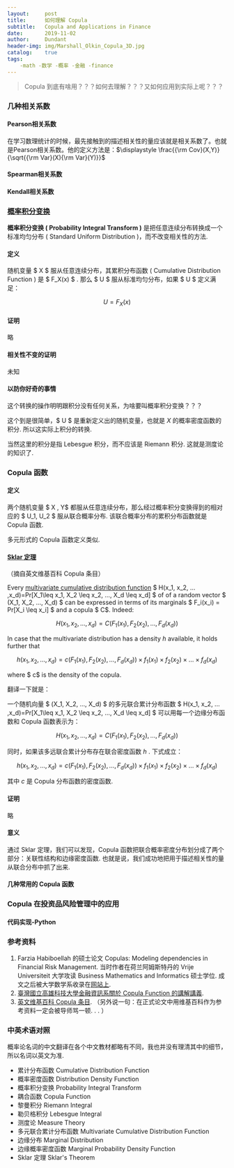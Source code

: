 ```yaml
---
layout:     post
title:      如何理解 Copula
subtitle:   Copula and Applications in Finance
date:       2019-11-02
author:     Dundant
header-img: img/Marshall_Olkin_Copula_3D.jpg
catalog:    true
tags:
    -math -数学 -概率 -金融 -finance
---
```


> Copula 到底有啥用？？？如何去理解？？？又如何应用到实际上呢？？？

### 几种相关系数
#### Pearson相关系数
在学习数理统计的时候，最先接触到的描述相关性的量应该就是相关系数了。也就是Pearson相关系数。他的定义方法是：$\displaystyle  \frac{{\rm Cov}(X,Y)}{\sqrt{{\rm Var}(X){\rm Var}(Y)}}$

#### Spearman相关系数

#### Kendall相关系数

### [概率积分变换](https://en.wikipedia.org/wiki/Probability_integral_transform)

**概率积分变换 ( Probability Integral Transform )** 是把任意连续分布转换成一个标准均匀分布 ( Standard Uniform Distribution )，而不改变相关性的方法.  

#### 定义

随机变量 $ X $ 服从任意连续分布，其累积分布函数 ( Cumulative Distribution Function ) 是 $ F_X(x) $ .  那么 $ U $ 服从标准均匀分布，如果 $ U $ 定义满足：


$$
U = F_X(x)
$$



#### 证明

略

#### 相关性不变的证明

未知

#### 以防你好奇的事情

这个转换的操作明明跟积分没有任何关系，为啥要叫概率积分变换？？？

这个到是很简单，$ U $ 是重新定义出的随机变量，也就是 $X$ 的概率密度函数的积分.  所以这实际上积分的转换.

当然这里的积分是指 Lebesgue 积分，而不应该是 Riemann 积分.  这就是测度论的知识了.

### Copula 函数

#### 定义

两个随机变量 $ X , Y$ 都服从任意连续分布，那么经过概率积分变换得到的相对应的 $ U_1, U_2 $ 服从联合概率分布.  该联合概率分布的累积分布函数就是 Copula 函数.

多元形式的 Copula 函数定义类似.

#### [Sklar 定理](https://en.wikipedia.org/wiki/Copula_(probability_theory)#Sklar's_theorem)

（摘自英文维基百科 Copula 条目）

Every [multivariate cumulative distribution function](https://en.wikipedia.org/wiki/Cumulative_distribution_function#Multivariate_case)  $ H(x_1, x_2, ... ,x_d)=Pr[X_1\leq x_1, X_2 \leq x_2, ..., X_d \leq x_d] $  of of a random vector $ (X_1, X_2, ..., X_d) $ can be expressed in terms of its marginals $ F_i(x_i) = Pr[X_i \leq x_i] $ and a copula $ C$. Indeed:


$$
H(x_1, x_2, ... ,x_d)=C(F_1(x_1), F_2(x_2), ..., F_d(x_d))
$$


In case that the multivariate distribution has a density $h$ available, it holds further that


$$
h(x_1, x_2, ... ,x_d)=
c(F_1(x_1), F_2(x_2), ..., F_d(x_d)) \times f_1(x_1) \times f_2(x_2) \times \dots \times f_d(x_d)
$$

where $ c$ is the density of the copula.

翻译一下就是：

一个随机向量 $ (X_1, X_2, ..., X_d) $ 的多元联合累计分布函数 $ H(x_1, x_2, ... ,x_d)=Pr[X_1\leq x_1, X_2 \leq x_2, ..., X_d \leq x_d] $ 可以用每一个边缘分布函数和 Copula 函数表示为：


$$
H(x_1, x_2, ... ,x_d)=C(F_1(x_1), F_2(x_2), ..., F_d(x_d))
$$


同时，如果该多远联合累计分布存在联合密度函数 $h$ . 下式成立：


$$
h(x_1, x_2, ... ,x_d)=
c(F_1(x_1), F_2(x_2), ..., F_d(x_d)) \times f_1(x_1) \times f_2(x_2) \times \dots \times f_d(x_d)
$$


其中 $c$ 是 Copula 分布函数的密度函数.

#### 证明

略

#### 意义

通过 Sklar 定理，我们可以发现，Copula 函数把联合概率密度分布划分成了两个部分：关联性结构和边缘密度函数.  也就是说，我们成功地把用于描述相关性的量从联合分布中抓了出来.

#### 几种常用的 Copula 函数



### Copula 在投资品风险管理中的应用



#### 代码实现-Python

### 参考资料

1. Farzia Habiboellah 的硕士论文 Copulas: Modeling dependencies in Financial Risk Management. 当时作者在荷兰阿姆斯特丹的 Vrije Universiteit 大学攻读 Business Mathematics and Informatics 硕士学位. 成文之后被大学数学系收录在[网站上](https://www.math.vu.nl/~sbhulai/papers/paper-habiboellah.pdf).
2. [臺灣國立高雄科技大學金融資訊系關於 Copula Function 的講解講義](http://www.fin.kuas.edu.tw/download.php?filename=1910_a2a8d9e7.ppt&dir=community_forum/636&title=copula).
3. [英文维基百科 Copula 条目](https://en.wikipedia.org/wiki/Copula_(probability_theory)). （另外说一句：在正式论文中用维基百科作为参考资料一定会被导师骂一顿. . . ）

### 中英术语对照

概率论名词的中文翻译在各个中文教材都略有不同，我也并没有理清其中的细节，所以名词以英文为准.  

+ 累计分布函数 Cumulative Distribution Function
+ 概率密度函数 Distribution Density Function
+ 概率积分变换 Probability Integral Transform
+ 耦合函数 Copula Function
+ 黎曼积分 Riemann Integral
+ 勒贝格积分 Lebesgue Integral
+ 测度论 Measure Theory
+ 多元联合累计分布函数 Multivariate Cumulative Distribution Function
+ 边缘分布 Marginal Distribution
+ 边缘概率密度函数 Marginal Probability Density Function
+ Sklar 定理 Sklar's Theorem
